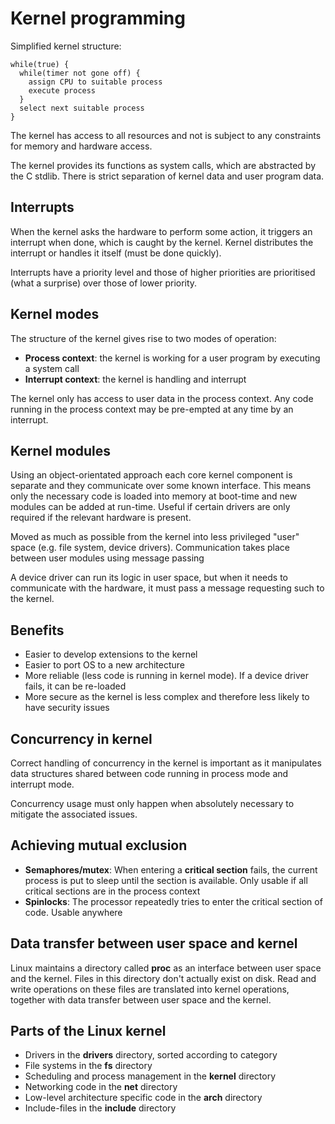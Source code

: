 # Kernel programming

Simplified kernel structure:

```
while(true) {
  while(timer not gone off) {
    assign CPU to suitable process
    execute process
  }
  select next suitable process
}
```

The kernel has access to all resources and not is subject to any constraints for memory and hardware access.

The kernel provides its functions as system calls, which are abstracted by the C stdlib. There is strict separation of kernel data and user program data.

## Interrupts
When the kernel asks the hardware to perform some action, it triggers an interrupt when done, which is caught by the kernel. Kernel distributes the interrupt or handles it itself (must be done quickly).

Interrupts have a priority level and those of higher priorities are prioritised (what a surprise) over those of lower priority.

## Kernel modes
The structure of the kernel gives rise to two modes of operation:

* **Process context**: the kernel is working for a user program by executing a system call
* **Interrupt context**: the kernel is handling and interrupt

The kernel only has access to user data in the process context. Any code running in the process context may be pre-empted at any time by an interrupt.

## Kernel modules
Using an object-orientated approach each core kernel component is separate and they communicate over some known interface. This means only the necessary code is loaded into memory at boot-time and new modules can be added at run-time. Useful if certain drivers are only required if the relevant hardware is present.

Moved as much as possible from the kernel into less privileged "user" space (e.g. file system, device drivers). Communication takes place between user modules using message passing

A device driver can run its logic in user space, but when it needs to communicate with the hardware, it must pass a message requesting such to the kernel.

## Benefits
* Easier to develop extensions to the kernel
* Easier to port OS to a new architecture
* More reliable (less code is running in kernel mode). If a device driver fails, it can be re-loaded
* More secure as the kernel is less complex and therefore less likely to have security issues

## Concurrency in kernel
Correct handling of concurrency in the kernel is important as it manipulates data structures shared between code running in process mode and interrupt mode.

Concurrency usage must only happen when absolutely necessary to mitigate the associated issues.

## Achieving mutual exclusion
* **Semaphores/mutex**: When entering a __critical section__ fails, the current process is put to sleep until the section is available. Only usable if all critical sections are in the process context
* **Spinlocks**: The processor repeatedly tries to enter the critical section of code. Usable anywhere

## Data transfer between user space and kernel
Linux maintains a directory called **proc** as an interface between user space and the kernel. Files in this directory don't actually exist on disk. Read and write operations on these files are translated into kernel operations, together with data transfer between user space and the kernel.

## Parts of the Linux kernel
* Drivers in the **drivers** directory, sorted according to category
* File systems in the **fs** directory
* Scheduling and process management in the **kernel** directory
* Networking code in the **net** directory
* Low-level architecture specific code in the **arch** directory
* Include-files in the **include** directory
